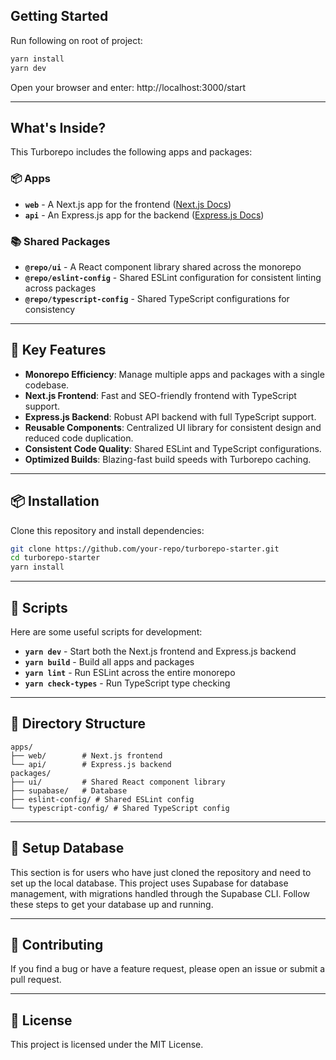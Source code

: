 ## Getting Started

Run following on root of project:

```bash
yarn install
yarn dev
```

Open your browser and enter: http://localhost:3000/start

---

## What's Inside?

This Turborepo includes the following apps and packages:

### **📦 Apps**

* **`web`** - A Next.js app for the frontend ([Next.js Docs](https://nextjs.org/docs))
* **`api`** - An Express.js app for the backend ([Express.js Docs](https://expressjs.com))

### **📚 Shared Packages**

* **`@repo/ui`** - A React component library shared across the monorepo
* **`@repo/eslint-config`** - Shared ESLint configuration for consistent linting across packages
* **`@repo/typescript-config`** - Shared TypeScript configurations for consistency

---

## 🚀 Key Features

* **Monorepo Efficiency**: Manage multiple apps and packages with a single codebase.
* **Next.js Frontend**: Fast and SEO-friendly frontend with TypeScript support.
* **Express.js Backend**: Robust API backend with full TypeScript support.
* **Reusable Components**: Centralized UI library for consistent design and reduced code duplication.
* **Consistent Code Quality**: Shared ESLint and TypeScript configurations.
* **Optimized Builds**: Blazing-fast build speeds with Turborepo caching.

---

## 📦 Installation

Clone this repository and install dependencies:

```bash
git clone https://github.com/your-repo/turborepo-starter.git
cd turborepo-starter
yarn install
```

---

## 📄 Scripts

Here are some useful scripts for development:

* **`yarn dev`** - Start both the Next.js frontend and Express.js backend
* **`yarn build`** - Build all apps and packages
* **`yarn lint`** - Run ESLint across the entire monorepo
* **`yarn check-types`** - Run TypeScript type checking

---

## 📁 Directory Structure

```
apps/
├── web/        # Next.js frontend
└── api/        # Express.js backend
packages/
├── ui/         # Shared React component library
├── supabase/   # Database 
├── eslint-config/ # Shared ESLint config
└── typescript-config/ # Shared TypeScript config
```

---

## 📂 Setup Database

This section is for users who have just cloned the repository and need to set up the local database. This project uses Supabase for database management, with migrations handled through the Supabase CLI. Follow these steps to get your database up and running.


---

## 📂 Contributing

If you find a bug or have a feature request, please open an issue or submit a pull request.

---

## 🤝 License

This project is licensed under the MIT License.
